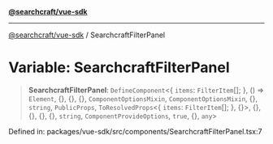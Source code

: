[**@searchcraft/vue-sdk**](../README.md)

***

[@searchcraft/vue-sdk](../globals.md) / SearchcraftFilterPanel

# Variable: SearchcraftFilterPanel

> **SearchcraftFilterPanel**: `DefineComponent`\<\{ `items`: `FilterItem`[]; \}, () => `Element`, \{\}, \{\}, \{\}, `ComponentOptionsMixin`, `ComponentOptionsMixin`, \{\}, `string`, `PublicProps`, `ToResolvedProps`\<\{ `items`: `FilterItem`[]; \}, \{\}\>, \{\}, \{\}, \{\}, \{\}, `string`, `ComponentProvideOptions`, `true`, \{\}, `any`\>

Defined in: packages/vue-sdk/src/components/SearchcraftFilterPanel.tsx:7
